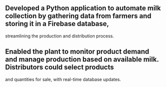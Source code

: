 ## Developed a Python application to automate milk collection by gathering data from farmers and storing it in a Firebase database,
streamlining the production and distribution process.
## Enabled the plant to monitor product demand and manage production based on available milk. Distributors could select products
and quantities for sale, with real-time database updates.
